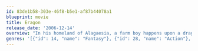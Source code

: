 ```yaml
---
id: 83de1b58-303e-46f8-b5e1-af87b44078a1
blueprint: movie
title: Eragon
release_date: '2006-12-14'
overview: "In his homeland of Alagaesia, a farm boy happens upon a dragon's egg -- a discovery that leads him on a predestined journey where he realized he's the one person who can defend his home against an evil king."
genres: '[{"id": 14, "name": "Fantasy"}, {"id": 28, "name": "Action"}, {"id": 12, "name": "Adventure"}, {"id": 10751, "name": "Family"}]'
---
```

